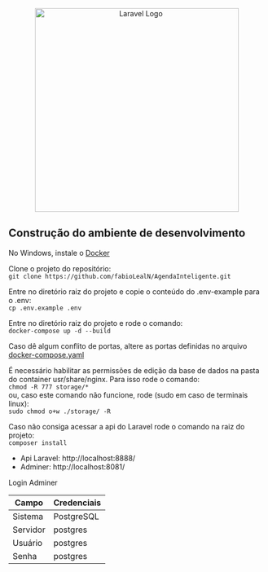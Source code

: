 <p align="center"><a href="https://laravel.com" target="_blank"><img src="https://raw.githubusercontent.com/laravel/art/master/logo-lockup/5%20SVG/2%20CMYK/1%20Full%20Color/laravel-logolockup-cmyk-red.svg" width="400" alt="Laravel Logo"></a></p>

## Construção do ambiente de desenvolvimento

No Windows, instale o [Docker](https://www.docker.com/)

Clone o projeto do repositório:<br>
`git clone https://github.com/fabioLealN/AgendaInteligente.git`


Entre no diretório raiz do projeto e copie o conteúdo do .env-example para o .env:<br>
`cp .env.example .env`


Entre no diretório raiz do projeto e rode o comando:<br>
`docker-compose up -d --build`


Caso dê algum conflito de portas, altere as portas definidas no arquivo [docker-compose.yaml](./docker-compose.yaml)


É necessário habilitar as permissões de edição da base de dados na pasta do container usr/share/nginx. Para isso rode o comando:<br>
`chmod -R 777 storage/*`<br>
ou, caso este comando não funcione, rode (sudo em caso de terminais linux):<br>
`sudo chmod o+w ./storage/ -R`


Caso não consiga acessar a api do Laravel rode o comando na raiz do projeto:<br>
`composer install`


- Api Laravel: http://localhost:8888/
- Adminer: http://localhost:8081/

Login Adminer


| Campo | Credenciais |
| --- | --- |
| Sistema | PostgreSQL |
| Servidor | postgres |
| Usuário | postgres |
| Senha | postgres |
